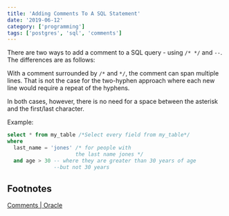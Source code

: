 ```yaml
---
title: 'Adding Comments To A SQL Statement'
date: '2019-06-12'
category: ['programming']
tags: ['postgres', 'sql', 'comments']
---
```


There are two ways to add a comment to a SQL query - using `/* */` and `--`. The differences are as follows:

With a comment surrounded by `/*` and `*/`, the comment can span multiple lines. That is not the case for the two-hyphen approach where each new line would require a repeat of the hyphens.

In both cases, however, there is no need for a space between the asterisk and the first/last character.

Example:

```sql
select * from my_table /*Select every field from my_table*/
where
  last_name = 'jones' /* for people with
                      the last name jones */
  and age > 30 -- where they are greater than 30 years of age
               --but not 30 years
```

## Footnotes

[Comments | Oracle](https://docs.oracle.com/cd/B12037_01/server.101/b10759/sql_elements006.htm)
